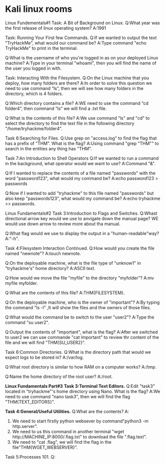 
# **Kali linux rooms**
Linux Fundementals#1
Task: A Bit of Background on Linux.
Q:What year was the first release of linux operating system?
A:1991

Task: Running Your First few Commands.
 Q:If we wanted to output the text "TryHackMe", what would our command be?
 A:Type command "echo TryHackMe" to print in the terminal.

 Q:What is the username of who you're logged in as on your deployed Linux machine?
 A:Type in your terminal "whoami", then you will find the name of the user you logged in with.

 Task: Interacting With the Filesystem.
 Q:On the Linux machine that you deploy, how many folders are there?
 A:In order to solve this question we need to use command “ls”, then we will see how many folders in the directory, which is 4 folders.

 Q:Which directory contains a file?
 A:WE need to use the command “cd folder4”, then command “ls” we will find a .txt file.

 Q:What is the contents of this file?
 A:We use command "ls" and "cd" to select the directory to find the text file in the following directory "/home/tryhackme/folder4".

 Task 6:Searching for Files.
 Q:Use grep on "access.log" to find the flag that has a prefix of "THM". What is the flag?
 A:Using command "grep "THM"" to search in the entities  any thing has "THM".

 Task 7:An Introduction to Shell Operators
 Q:If we wanted to run a command in the background, what operator would we want to use?
 A:Command "&".

 Q:If I wanted to replace the contents of a file named "passwords" with the word "password123", what would my command be?
 A:echo password123 > passwords

 Q:Now if I wanted to add "tryhackme" to this file named "passwords" but also keep "passwords123", what would my command be?
 A:echo tryhackme >> passwords.
 
  
 Linux Fundamentals#2
 Task 3:Introduction to Flags and Switches.
 Q:Whast directional arrow key would we use to anvigate down the manual page?
 WE would use down arrow to review more about tha manual.

 Q:What flag would we use to display the output in a "human-readable"way?
 A:"-h".

 Task 4:Filesystem Interaction Continued.
 Q:How would you create the file named "newnote"?
 A:touch newnote.

 Q:On the deployable machine, what is the file type of "unknow1" in "tryhackme's" home directory?
 A:ASCII text.

 Q:How would we move the file "myfile" to the directory "myfolder"?
 A:mv myfile myfolder.

 Q:What are the contents of this file?
 A:THM{FILESYSTEM}.

 Q:On the deployable machine, who is the owner of "important"?
 A:By typing the command "ls -l" ,It will show the files and thw owners of those files.

 Q:What would the command be to switch to the user "user2"?
 A:Type the command "su user2".
 
 Q:Output the contents of "important", what is the flag?
 A:After we switched to user2 we can use commande "cat Important" to review thr content of the file and we will find "THM{SU_USER2}".

 Task 6:Common Directories.
 Q:What is the directory path that would we expect logs to be stored in?
 A:/var/log.

 Q:What root directory is similar to how RAM on a computer works?
 A:/tmp.

 Q:Name the home directory of the root user?
 A:/root. 

 **Linux Fundamentals Part#3**
 **Task 3:Terminal Text Editors.**
 Q:Edit "task3" located in "tryhackme"'s home directory using Nano. What is the flag?
 A:We need to use command "nano task3", then we will find the flag "THM{TEXT_EDITORS}".

 **Task 4:General/Useful Utilities.**
 Q:What are the contents?
 A:
 1. We need to start firstly python websever by command"python3 -m  http.server".
 2. We need to us this command in another terminal "wget http://MACHINE_IP:8000/.flag.txt" to download the file ".flag.text".  
 3. We need to "cat .flag", we will find the flag in the file"THM{WGET_WEBSERVER}".

 Task 5:Processes 101.
 Q: